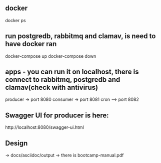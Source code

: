 ## docker
docker ps

## run postgredb, rabbitmq and clamav, is need to have docker ran
docker-compose up
docker-compose down

## apps - you can run it on localhost, there is connect to rabbitmq, postgredb and clamav(check with antivirus)
producer -> port 8080
consumer -> port 8081
cron –> port 8082

## Swagger UI for producer is here:
http://localhost:8080/swagger-ui.html

## Design

-> docs/asciidoc/output -> there is bootcamp-manual.pdf